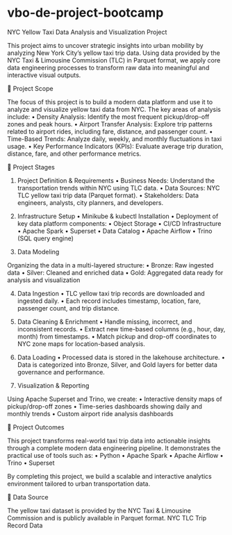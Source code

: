 # vbo-de-project-bootcamp
NYC Yellow Taxi Data Analysis and Visualization Project

This project aims to uncover strategic insights into urban mobility by analyzing New York City’s yellow taxi trip data. Using data provided by the NYC Taxi & Limousine Commission (TLC) in Parquet format, we apply core data engineering processes to transform raw data into meaningful and interactive visual outputs.

🚕 Project Scope

The focus of this project is to build a modern data platform and use it to analyze and visualize yellow taxi data from NYC. The key areas of analysis include:
	•	Density Analysis: Identify the most frequent pickup/drop-off zones and peak hours.
	•	Airport Transfer Analysis: Explore trip patterns related to airport rides, including fare, distance, and passenger count.
	•	Time-Based Trends: Analyze daily, weekly, and monthly fluctuations in taxi usage.
	•	Key Performance Indicators (KPIs): Evaluate average trip duration, distance, fare, and other performance metrics.

🧱 Project Stages

1. Project Definition & Requirements
	•	Business Needs: Understand the transportation trends within NYC using TLC data.
	•	Data Sources: NYC TLC yellow taxi trip data (Parquet format).
	•	Stakeholders: Data engineers, analysts, city planners, and developers.

2. Infrastructure Setup
	•	Minikube & kubectl Installation
	•	Deployment of key data platform components:
	•	Object Storage
	•	CI/CD Infrastructure
	•	Apache Spark
	•	Superset
	•	Data Catalog
	•	Apache Airflow
	•	Trino (SQL query engine)

3. Data Modeling

Organizing the data in a multi-layered structure:
	•	Bronze: Raw ingested data
	•	Silver: Cleaned and enriched data
	•	Gold: Aggregated data ready for analysis and visualization

4. Data Ingestion
	•	TLC yellow taxi trip records are downloaded and ingested daily.
	•	Each record includes timestamp, location, fare, passenger count, and trip distance.

5. Data Cleaning & Enrichment
	•	Handle missing, incorrect, and inconsistent records.
	•	Extract new time-based columns (e.g., hour, day, month) from timestamps.
	•	Match pickup and drop-off coordinates to NYC zone maps for location-based analysis.

6. Data Loading
	•	Processed data is stored in the lakehouse architecture.
	•	Data is categorized into Bronze, Silver, and Gold layers for better data governance and performance.

7. Visualization & Reporting

Using Apache Superset and Trino, we create:
	•	Interactive density maps of pickup/drop-off zones
	•	Time-series dashboards showing daily and monthly trends
	•	Custom airport ride analysis dashboards

🎯 Project Outcomes

This project transforms real-world taxi trip data into actionable insights through a complete modern data engineering pipeline. It demonstrates the practical use of tools such as:
	•	Python
	•	Apache Spark
	•	Apache Airflow
	•	Trino
	•	Superset

By completing this project, we build a scalable and interactive analytics environment tailored to urban transportation data.

📁 Data Source

The yellow taxi dataset is provided by the NYC Taxi & Limousine Commission and is publicly available in Parquet format.
NYC TLC Trip Record Data
